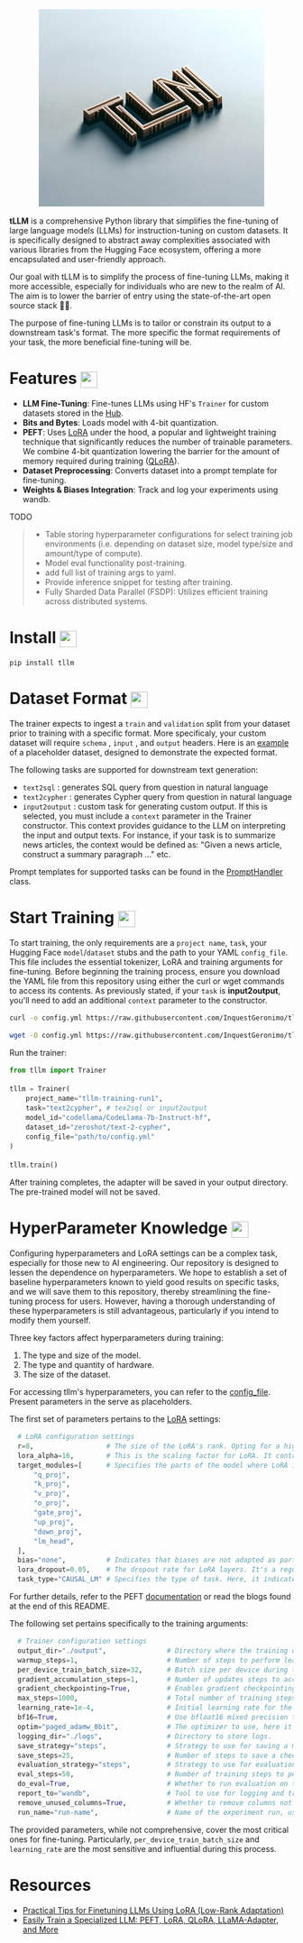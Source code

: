 <div align="center">
    <img width="400" height="350" src="/img/logo.jpg">
</div>

**tLLM** is a comprehensive Python library that simplifies the fine-tuning of large language models (LLMs) for instruction-tuning on custom datasets. It is specifically designed to abstract away complexities associated with various libraries from the Hugging Face ecosystem, offering a more encapsulated and user-friendly approach.

Our goal with tLLM is to simplify the process of fine-tuning LLMs, making it more accessible, especially for individuals who are new to the realm of AI. The aim is to lower the barrier of entry using the state-of-the-art open source stack 🚀🚀.

The purpose of fine-tuning LLMs is to tailor or constrain its output to a downstream task's format. The more specific the format requirements of your task, the more beneficial fine-tuning will be.

# Features <img align="center" width="30" height="29" src="https://media.giphy.com/media/v1.Y2lkPTc5MGI3NjExOTBqaWNrcGxnaTdzMGRzNTN0bGI2d3A4YWkxajhsb2F5MW84Z2dxaCZlcD12MV9pbnRlcm5hbF9naWZfYnlfaWQmY3Q9Zw/26tOZ42Mg6pbTUPHW/giphy.gif">

- **LLM Fine-Tuning**: Fine-tunes LLMs using HF's `Trainer` for custom datasets stored in the [Hub](https://huggingface.co/datasets).
- **Bits and Bytes**: Loads model with 4-bit quantization.
- **PEFT**: Uses [LoRA](https://arxiv.org/pdf/2106.09685.pdf) under the hood, a popular and lightweight training technique that significantly reduces the number of trainable parameters. We combine 4-bit quantization lowering the barrier for the amount of memory required during training ([QLoRA](https://arxiv.org/abs/2305.14314)).
- **Dataset Preprocessing**: Converts dataset into a prompt template for fine-tuning.
- **Weights & Biases Integration**: Track and log your experiments using wandb.

TODO

> - Table storing hyperparameter configurations for select training job environments (i.e. depending on dataset size, model type/size and amount/type of compute).
> - Model eval functionality post-training.
> - add full list of training args to yaml.
> - Provide inference snippet for testing after training.
> - Fully Sharded Data Parallel (FSDP): Utilizes efficient training across distributed systems.

# Install <img align="center" width="30" height="29" src="https://media.giphy.com/media/sULKEgDMX8LcI/giphy.gif">

```
pip install tllm
```

# Dataset Format <img align="center" width="30" height="29" src="https://media.giphy.com/media/v1.Y2lkPTc5MGI3NjExbjJmZmEyZ2hsZ2Jyd3c2cDRweWt2dTFyOWJybHp0YTFvc2Q0ZGp1bCZlcD12MV9pbnRlcm5hbF9naWZfYnlfaWQmY3Q9Zw/4ZkydYFRV6CYprhvF7/giphy.gif">

The trainer expects to ingest a `train` and `validation` split from your dataset prior to training with a specific format. More specificaly, your custom dataset will require `schema` , `input` , and `output` headers. Here is an [example](https://huggingface.co/datasets/zeroshot/text-2-cypher) of a placeholder dataset, designed to demonstrate the expected format.

The following tasks are supported for downstream text generation: 

- `text2sql` : generates SQL query from question in natural language
- `text2cypher` : generates Cypher query from question in natural language
- `input2output` : custom task for generating custom output. If this is selected, you must include a `context` parameter in the Trainer constructor. This context provides guidance to the LLM on interpreting the input and output texts. For instance, if your task is to summarize news articles, the context would be defined as: "Given a news article, construct a summary paragraph ..." etc.

Prompt templates for supported tasks can be found in the [PromptHandler](https://github.com/InquestGeronimo/tllm/blob/main/tllm/utils.py) class.

# Start Training <img align="center" width="30" height="29" src="https://media.giphy.com/media/QLcCBdBemDIqpbK6jA/giphy.gif">

To start training, the only requirements are a `project name`, `task`, your Hugging Face `model`/`dataset` stubs and the path to your YAML `config_file`. This file includes the essential tokenizer, LoRA and training arguments for fine-tuning. Before beginning the training process, ensure you download the YAML file from this repository using either the curl or wget commands to access its contents. As previously stated, if your `task` is **input2output**, you'll need to add an additional `context` parameter to the constructor.

```bash
curl -o config.yml https://raw.githubusercontent.com/InquestGeronimo/tllm/main/config.yml
```

```bash
wget -O config.yml https://raw.githubusercontent.com/InquestGeronimo/tllm/main/config.yml
```

Run the trainer:

```py
from tllm import Trainer

tllm = Trainer(
    project_name="tllm-training-run1",
    task="text2cypher", # tex2sql or input2output
    model_id="codellama/CodeLlama-7b-Instruct-hf",
    dataset_id="zeroshot/text-2-cypher",
    config_file="path/to/config.yml"
)

tllm.train()
```
After training completes, the adapter will be saved in your output directory. The pre-trained model will not be saved.

# HyperParameter Knowledge <img align="center" width="30" height="29" src="https://media.giphy.com/media/v1.Y2lkPTc5MGI3NjExMXV1bWFyMWxkY3JocjE1ZDMxMWZ5OHZtejFkbHpuZXdveTV3Z3BiciZlcD12MV9pbnRlcm5hbF9naWZfYnlfaWQmY3Q9Zw/bGgsc5mWoryfgKBx1u/giphy.gif">


Configuring hyperparameters and LoRA settings can be a complex task, especially for those new to AI engineering. Our repository is designed to lessen the dependence on hyperparameters. We hope to establish a set of baseline hyperparameters known to yield good results on specific tasks, and we will save them to this repository, thereby streamlining the fine-tuning process for users. However, having a thorough understanding of these hyperparameters is still advantageous, particularly if you intend to modify them yourself.

Three key factors affect hyperparameters during training:

1. The type and size of the model.
2. The type and quantity of hardware.
3. The size of the dataset.

For accessing tllm's hyperparameters, you can refer to the [config_file](https://github.com/InquestGeronimo/tllm/blob/main/tllm/config.yml). Present parameters in the serve as placeholders.

The first set of parameters pertains to the [LoRA](https://huggingface.co/docs/peft/en/package_reference/lora) settings:

```py
  # LoRA configuration settings
  r=8,                  # The size of the LoRA's rank. Opting for a higher rank could negate the efficiency benefits of using LoRA. The higher the rank the largar the checkpoint file is.
  lora_alpha=16,        # This is the scaling factor for LoRA. It controls the magnitude of the adjustments made by LoRA.
  target_modules=[      # Specifies the parts of the model where LoRA is applied. These can be components of the transformer architecture.
      "q_proj", 
      "k_proj",
      "v_proj",
      "o_proj",
      "gate_proj",
      "up_proj", 
      "down_proj",
      "lm_head",
  ],
  bias="none",          # Indicates that biases are not adapted as part of the LoRA process.
  lora_dropout=0.05,    # The dropout rate for LoRA layers. It's a regularization technique to prevent overfitting.
  task_type="CAUSAL_LM" # Specifies the type of task. Here, it indicates the model is for causal language modeling.
```

For further details, refer to the PEFT [documentation](https://huggingface.co/docs/peft/en/package_reference/lora) or read the blogs found at the end of this README.

The following set pertains specifically to the training arguments:

```py
  # Trainer configuration settings
  output_dir="./output",               # Directory where the training outputs and model checkpoints will be written.
  warmup_steps=1,                      # Number of steps to perform learning rate warmup.
  per_device_train_batch_size=32,      # Batch size per device during training.
  gradient_accumulation_steps=1,       # Number of updates steps to accumulate before performing a backward/update pass.
  gradient_checkpointing=True,         # Enables gradient checkpointing to save memory at the expense of slower backward pass.
  max_steps=1000,                      # Total number of training steps to perform.
  learning_rate=1e-4,                  # Initial learning rate for the optimizer.
  bf16=True,                           # Use bfloat16 mixed precision training instead of the default fp32.
  optim="paged_adamw_8bit",            # The optimizer to use, here it's a variant of AdamW optimized for 8-bit computing.
  logging_dir="./logs",                # Directory to store logs.
  save_strategy="steps",               # Strategy to use for saving a model checkpoint ('steps' means saving at every specified number of steps).
  save_steps=25,                       # Number of steps to save a checkpoint after.
  evaluation_strategy="steps",         # Strategy to use for evaluation ('steps' means evaluating at every specified number of steps).
  eval_steps=50,                       # Number of training steps to perform evaluation after.
  do_eval=True,                        # Whether to run evaluation on the validation set.
  report_to="wandb",                   # Tool to use for logging and tracking (Weights & Biases in this case).
  remove_unused_columns=True,          # Whether to remove columns not used by the model when using a dataset.
  run_name="run-name",                 # Name of the experiment run, usually containing the project name and timestamp.
```
The provided parameters, while not comprehensive, cover the most critical ones for fine-tuning. Particularly, `per_device_train_batch_size` and `learning_rate` are the most sensitive and influential during this process.

# Resources

- [Practical Tips for Finetuning LLMs Using LoRA (Low-Rank Adaptation)](https://magazine.sebastianraschka.com/p/practical-tips-for-finetuning-llms?utm_source=substack&utm_campaign=post_embed&utm_medium=web)
- [Easily Train a Specialized LLM: PEFT, LoRA, QLoRA, LLaMA-Adapter, and More](https://cameronrwolfe.substack.com/p/easily-train-a-specialized-llm-peft#:~:text=LoRA%20leaves%20the%20pretrained%20layers,of%20the%20model%3B%20see%20below.&text=Rank%20decomposition%20matrix.,the%20dimensionality%20of%20the%20input.)